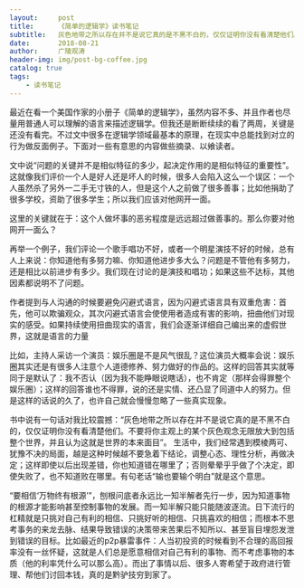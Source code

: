 ```yaml
---
layout:     post
title:      《简单的逻辑学》读书笔记
subtitle:   灰色地带之所以存在并不是说它真的是不黑不白的，仅仅证明你没有看清楚他们。不要将你主观上的某个灰色观念无限放大到包括整个世界，并且认为这就是世界的本来面目
date:       2018-08-21
author:     广陵观涛
header-img: img/post-bg-coffee.jpg
catalog: true
tags:
    - 读书笔记
---
```



最近在看一个美国作家的小册子《简单的逻辑学》，虽然内容不多、并且作者也尽量用普通人可以理解的语言来描述逻辑学。但我还是断断续续的看了两周，关键是还没有看完。不过文中很多在逻辑学领域最基本的原理，在现实中总能找到对立的行为做反面例子。下面对一些有意思的内容做些摘录、以飨读者。

文中说“问题的关键并不是相似特征的多少，起决定作用的是相似特征的重要性”。这就像我们评价一个人是好人还是坏人的时候，很多人会陷入这么一个误区：一个人虽然杀了另外一二手无寸铁的人，但是这个人之前做了很多善事；比如他捐助了很多学校，资助了很多学生；所以我们应该对他网开一面。

这里的关键就在于：这个人做坏事的恶劣程度是远远超过做善事的。那么你要对他网开一面么？

再举一个例子，我们评论一个歌手唱功不好，或者一个明星演技不好的时候，总有人上来说：你知道他有多努力嘛、你知道他进步多大么？问题是不管他有多努力，还是相比以前进步有多少。我们现在讨论的是演技和唱功；如果这些不达标，其他因素都说明不了问题。

作者提到与人沟通的时候要避免闪避式语言，因为闪避式语言具有双重危害：首先，他可以欺骗观众，其次闪避式语言会使使用者造成有害的影响，扭曲他们对现实的感受。如果持续使用扭曲现实的语言，我们会逐渐详细自己编出来的虚假世界，这就是语言的力量

比如，主持人采访一个演员：娱乐圈是不是风气很乱？这位演员大概率会说：娱乐圈其实还是有很多人注意个人道德修养、努力做好的作品的。这样的回答其实就等同于是默认了：我不否认（因为我不能睁眼说瞎话），也不肯定（那样会得罪整个娱乐圈）；这样的回答谁也不得罪，说的还是实情、还凸显了同道中人的努力。但是这样的话说的久了，也许自己就会慢慢忽略了一些真实现象。

书中说有一句话对我比较震撼：“灰色地带之所以存在并不是说它真的是不黑不白的，仅仅证明你没有看清楚他们。不要将你主观上的某个灰色观念无限放大到包括整个世界，并且认为这就是世界的本来面目”。
生活中，我们经常遇到模棱两可、犹豫不决的局面，越是这种时候越不要急着下结论，调整心态、理性分析，再做决定；这样即使以后出现差错，你也知道错在哪里了；否则晕晕乎乎做了个决定，即使失败了，也不知道败在哪里。有句老话“输也要输个明白”就是这个意思。

“要相信‘万物终有根源’”，刨根问底者永远比一知半解者先行一步，因为知道事物的根源才能影响甚至控制事物的发展。而一知半解只能只能随波逐流。日下流行的杠精就是只挑对自己有利的相信、只挑好听的相信、只挑喜欢的相信；而根本不思考事务的来龙去脉、结果导致错误的决策带来苦果后不知所以、甚至盲目埋怨发泄到错误的目标。比如最近的p2p暴雷事件：人当初投资的时候看到不合理的高回报率没有一丝怀疑，这就是人们总是愿意相信对自己有利的事物、而不考虑事物的本质（他的利率凭什么可以那么高）。而出了事情以后、很多人寄希望于政府进行管理、帮他们讨回本钱，真的是黔驴技穷到家了。
